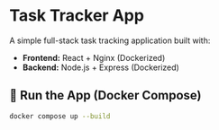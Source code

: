 # Task Tracker App

A simple full-stack task tracking application built with:

- **Frontend:** React + Nginx (Dockerized)
- **Backend:** Node.js + Express (Dockerized)

## 🐳 Run the App (Docker Compose)

```bash
docker compose up --build


